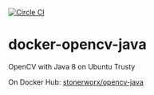 [![Circle CI](https://circleci.com/gh/stonerworx/docker-opencv-java.svg?style=svg)](https://circleci.com/gh/stonerworx/docker-opencv-java)
# docker-opencv-java
OpenCV with Java 8 on Ubuntu Trusty

On Docker Hub: [stonerworx/opencv-java](https://registry.hub.docker.com/u/stonerworx/opencv-java/)